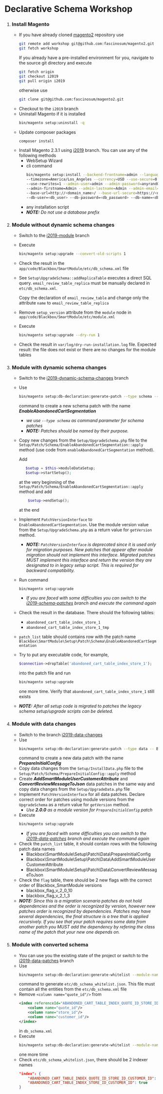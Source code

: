 <h1>Declarative Schema Workshop</h1>

1. <h3>Install Magento</h3>

    * If you have already cloned [magento2](https://github.com/magento/magento2) repository use 
        ```bash
        git remote add workshop git@github.com:fascinosum/magento2.git
        git fetch workshop
        ```
        If you already have a pre-installed environment for you, navigate to the source git directory
        and execute
        ```bash
        git fetch origin
        git checkout i2019
        git pull origin i2019
        ```
        otherwise use
        ```bash
        git clone git@github.com:fascinosum/magento2.git
        ```
    * Checkout to the `i2019` branch
    * Uninstall Magento if it is installed
        ```bash
        bin/magento setup:uninstall -q
        ```
    * Update composer packages
        ```bash
        composer install
        ```
    * Install Magento 2.3.1 using [i2019](https://github.com/fascinosum/magento2/tree/i2019) branch.
        You can use any of the following methods
        * WebSetup Wizard
        * cli command
            ```bash
            bin/magento setup:install --backend-frontname=admin --language=en_US \
            --timezone=America/Los_Angeles --currency=USD --use-secure=0 --use-secure-admin=0 \
            --use-rewrites=1 --admin-user=admin --admin-password=anyrand0mpass \
            --admin-firstname=Admin --admin-lastname=Admin --admin-email=test@example.com \
            --base-url=http://<domain_name>/ --base-url-secure=https://<domain_name>/ \
            --db-user=<db_user> --db-password=<db_password> --db-name=<db_name>
            ```
        * any installation script
        * _**NOTE:** Do not use a database prefix_

2. <h3>Module without dynamic schema changes</h3>

    * Switch to the [i2019-module](https://github.com/fascinosum/magento2/tree/i2019-module) branch
    * Execute
        ```bash
        bin/magento setup:upgrade --convert-old-scripts 1
        ```
    * Check the result in the `app/code/Blackbox/SmartModule/etc/db_schema.xml` file
    * See `Setup\UpgradeSchema::addReplicaTable` executes a direct SQL query. 
    `email_review_table_replica` must be manually declared in `etc/db_schema.xml`.
        
        Copy the declaration of `email_review_table` and change only the attribute `name` to `email_review_table_replica`
    * Remove `setup_version` attribute from the `module` node in `app/code/Blackbox/SmartModule/etc/module.xml`
    * Execute 
        ```bash
        bin/magento setup:upgrade --dry-run 1
        ```
    * Check the result in `var/log/dry-run-installation.log` file. 
        Expected result: the file does not exist or there are no changes for the module tables

3. <h3>Module with dynamic schema changes</h3> 
    
    * Switch to the 
        [i2019-dynamic-schema-changes](https://github.com/fascinosum/magento2/tree/i2019-dynamic-schema-changes) branch
    * Use 
        ```bash
        bin/magento setup:db-declaration:generate-patch --type schema -- Blackbox_SmartModule EnableAbandonedCartSegmentation
        ```
        command to create a new schema patch with the name _**EnableAbandonedCartSegmentation**_
        * _we use `--type schema` as command parameter for schema patches_
        * _**NOTE:** Patches should be named by their purpose._
    * Copy new changes from the `Setup/UpgradeSchema.php` file 
        to the `Setup/Patch/Schema/EnableAbandonedCartSegmentation::apply` method (use code from `enableAbandonedCartSegmentation` method).
        
        Add
        ```php
           $setup = $this->moduleDataSetup;
           $setup->startSetup();
         ```
        at the very beginning of the `Setup/Patch/Schema/EnableAbandonedCartSegmentation::apply` method and
        add
        ```php
            $setup->endSetup();
        ```
        at the end
    * Implement `PatchVersionInterface` to `EnableAbandonedCartSegmentation`. 
    Use the module version value from the `Setup/UpgradeSchema.php` as a return value for `getVersion` method.
        * _**NOTE:** `PatchVersionInterface` is deprecated since it is used only for migration purposes. 
        New patches that appear after module migration should not implement this interface. 
        Migrated patches MUST implement this interface and return the version they are designated to in legacy setup script.
        This is required for backward compatibility._
    * Run command
        ```bash
        bin/magento setup:upgrade
        ```
        * _If you are faced with some difficulties you can switch to the 
            [i2019-schema-patches](https://github.com/fascinosum/magento2/tree/i2019-schema-patches) branch
        and execute the command again_
    * Check the result in the database. There should the following tables:
        * `abandoned_cart_table_index_store_1`
        * `abandoned_cart_table_index_store_1_tmp`
    * `patch_list` table should contains row with the patch name `Blackbox\SmartModule\Setup\Patch\Schema\EnableAbandonedCartSegmentation`
    * Try to put any executable code, for example,
        ```php
        $connection->dropTable('abandoned_cart_table_index_store_1');
        ```
        into the patch file and run
        ```bash
        bin/magento setup:upgrade
        ```
        one more time. Verify that `abandoned_cart_table_index_store_1` still exists
    * _**NOTE:** After all setup code is migrated to patches the legacy schema setup/upgrade scripts can be deleted._
        
4. <h3>Module with data changes</h3>

    * Switch to the branch [i2019-data-changes](https://github.com/fascinosum/magento2/tree/i2019-data-changes)
    * Use 
        ```bash
        bin/magento setup:db-declaration:generate-patch --type data -- Blackbox_SmartModule PrepareInitialConfig
        ```
        command to create a new data patch with the name _**PrepareInitialConfig**_
    * Copy data changes from the `Setup/InstallData.php` file to the `Setup/Patch/Schema/PrepareInitialConfig::apply` method
    * Create _**AddSmartModuleUserCustomerAttribute**_ and _**ConvertReviewMessageToJson**_ data patches in the same way
    and copy data changes from the `Setup/UpgradeData.php` file
    * Implement `PatchVersionInterface` for all data patches. Declare correct order for patches using module versions 
        from the `UpgradeSchema` as a return value for `getVersion` method. 
        * _Use **2.0.0** as a module version for `PrepareInitialConfig` patch_
    * Execute 
        ```bash
        bin/magento setup:upgrade
        ```
        * _If you are faced with some difficulties you can switch 
            to the [i2019-data-patches](https://github.com/fascinosum/magento2/tree/i2019-data-patches) branch
        and execute the command again_
    * Check the `patch_list` table, it should contain rows with the following patch data names
        * Blackbox\SmartModule\Setup\Patch\Data\PrepareInitialConfig
        * Blackbox\SmartModule\Setup\Patch\Data\AddSmartModuleUserCustomerAttribute
        * Blackbox\SmartModule\Setup\Patch\Data\ConvertReviewMessageToJson
    * Check the `flag` table, there should be 2 new flags with the correct order of Blackbox_SmartModule versions
        * blackbox_flag_v_2_0_10
        * blackbox_flag_v_2_1_3
    * _**NOTE:** Since this is a migration scenario patches do not hold dependencies and the order is recognized by version, 
         however new patches order is recognized by dependencies. 
         Patches may have several dependencies, the final structure is a tree that is applied recursively.
         If you see that your patch requires some data from another patch you MUST add the dependency by refering 
         the class name of the patch that your new one depends on._
    
5. <h3>Module with converted schema</h3>

    * You can use you the existing state of the project or switch 
        to the [i2019-data-patches](https://github.com/fascinosum/magento2/tree/i2019-data-patches) branch
    * Use 
        ```bash
        bin/magento setup:db-declaration:generate-whitelist --module-name Blackbox_SmartModule
        ```
        command to generate `etc/db_schema_whitelist.json`. 
        This file must contain all the entities from the `etc/db_schema.xml` file
    * Remove `<column name="quote_id"/>` from
        ```xml
        <index referenceId="ABANDONED_CART_TABLE_INDEX_QUOTE_ID_STORE_ID_CUSTOMER_ID" indexType="btree">
            <column name="quote_id"/>
            <column name="store_id"/>
            <column name="customer_id"/>
        </index>
        ```
        in `db_schema.xml`
    * Execute 
        ```bash
        bin/magento setup:db-declaration:generate-whitelist --module-name Blackbox_SmartModule
        ```
        one more time
    * Check `etc/db_schema_whitelist.json`, there should be 2 indexer names
        ```json
        "index": {
            "ABANDONED_CART_TABLE_INDEX_QUOTE_ID_STORE_ID_CUSTOMER_ID": true,
            "ABANDONED_CART_TABLE_INDEX_STORE_ID_CUSTOMER_ID": true
        }
        ```
